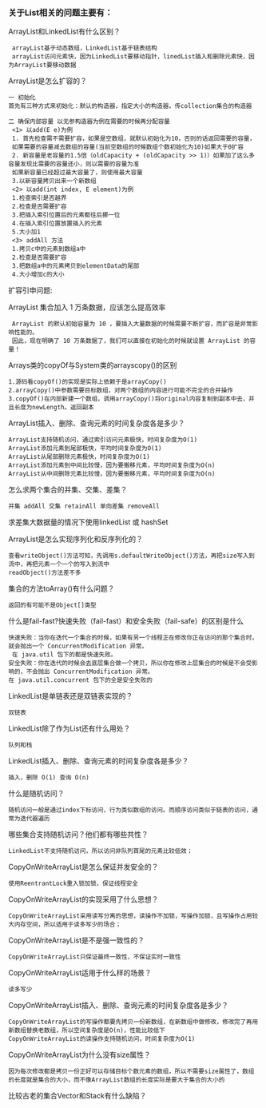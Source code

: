 ### 关于List相关的问题主要有：
    
ArrayList和LinkedList有什么区别？

     arrayList基于动态数组，LinkedList基于链表结构
     arrayList访问元素快，因为LinkedList要移动指针，linedList插入和删除元素快，因为ArrayList要移动数据
    
ArrayList是怎么扩容的？
    
    一 初始化
    首先有三种方式来初始化：默认的构造器，指定大小的构造器，传collection集合的构造器
                      
    二 确保内部容量 以无参构造器为例在需要的时候再分配容量
     <1> 以add(E e)为例
     1. 首先检查需不需要扩容，如果是空数组，就默认初始化为10，否则的话返回需要的容量，
     如果需要的容量减去数组的容量(当前空数组的时候数组个数初始化为10)如果大于0扩容
     2. 新容量是老容量的1.5倍（oldCapacity + (oldCapacity >> 1)）如果加了这么多容量发现比需要的容量还小，则以需要的容量为准
     如果新容量已经超过最大容量了，则使用最大容量
     3.以新容量拷贝出来一个新数组
     <2> 以add(int index, E element)为例
     1.检查索引是否越界
     2.检查是否需要扩容
     3.把插入索引位置后的元素都往后挪一位
     4.在插入索引位置放置插入的元素
     5.大小加1
     <3> addAll 方法
     1.拷贝c中的元素到数组a中
     2.检查是否需要扩容
     3.把数组a中的元素拷贝到elementData的尾部
     4.大小增加c的大小

扩容引申问题:

ArrayList 集合加入 1 万条数据，应该怎么提高效率
        
     ArrayList 的默认初始容量为 10 ，要插入大量数据的时候需要不断扩容，而扩容是非常影响性能的。
     因此，现在明确了 10 万条数据了，我们可以直接在初始化的时候就设置 ArrayList 的容量！
 
Arrays类的copyOf与System类的arrayscopy()的区别
    
    1.源码看copyOf()的实现是实际上依赖于是arrayCopy()
    2.arrayCopy()中参数需要目标数组，对两个数组的内容进行可能不完全的合并操作
    3.copyOf()在内部新建一个数组，调用arrayCopy()将original内容复制到副本中去，并且长度为newLength。返回副本    
    
ArrayList插入、删除、查询元素的时间复杂度各是多少？
    
    ArrayList支持随机访问，通过索引访问元素极快，时间复杂度为O(1)
    ArrayList添加元素到尾部极快，平均时间复杂度为O(1)
    ArrayList从尾部删除元素极快，时间复杂度为O(1)
    ArrayList添加元素到中间比较慢，因为要搬移元素，平均时间复杂度为O(n)
    ArrayList从中间删除元素比较慢，因为要搬移元素，平均时间复杂度为O(n)
    
怎么求两个集合的并集、交集、差集？
    
    并集 addAll 交集 retainAll 单向差集 removeAll
    
求差集大数据量的情况下使用linkedList 或 hashSet
    
ArrayList是怎么实现序列化和反序列化的？

    查看writeObject()方法可知，先调用s.defaultWriteObject()方法，再把size写入到流中，再把元素一个一个的写入到流中
    readObject()方法差不多
    
集合的方法toArray()有什么问题？
    
    返回的有可能不是Object[]类型
    
什么是fail-fast?快速失败（fail-fast）和安全失败（fail-safe）的区别是什么

    快速失败：当你在迭代一个集合的时候，如果有另一个线程正在修改你正在访问的那个集合时，就会抛出一个 ConcurrentModification 异常。
     在 java.util 包下的都是快速失败。
    安全失败：你在迭代的时候会去底层集合做一个拷贝，所以你在修改上层集合的时候是不会受影响的，不会抛出 ConcurrentModification 异常。
    在 java.util.concurrent 包下的全是安全失败的
    
LinkedList是单链表还是双链表实现的？

    双链表
    
LinkedList除了作为List还有什么用处？
    
    队列和栈
    
LinkedList插入、删除、查询元素的时间复杂度各是多少？
    
    插入，删除 O(1) 查询 O(n)
    
什么是随机访问？
    
    随机访问一般是通过index下标访问，行为类似数组的访问。而顺序访问类似于链表的访问，通常为迭代器遍历
    
哪些集合支持随机访问？他们都有哪些共性？
    
    LinkedList不支持随机访问，所以访问非队列首尾的元素比较低效；
    
CopyOnWriteArrayList是怎么保证并发安全的？
    
    使用ReentrantLock重入锁加锁，保证线程安全
    
CopyOnWriteArrayList的实现采用了什么思想？
    
    CopyOnWriteArrayList采用读写分离的思想，读操作不加锁，写操作加锁，且写操作占用较大内存空间，所以适用于读多写少的场合；
    
CopyOnWriteArrayList是不是强一致性的？
    
    CopyOnWriteArrayList只保证最终一致性，不保证实时一致性
    
CopyOnWriteArrayList适用于什么样的场景？
    
    读多写少
    
CopyOnWriteArrayList插入、删除、查询元素的时间复杂度各是多少？
    
    CopyOnWriteArrayList的写操作都要先拷贝一份新数组，在新数组中做修改，修改完了再用新数组替换老数组，所以空间复杂度是O(n)，性能比较低下
    CopyOnWriteArrayList的读操作支持随机访问，时间复杂度为O(1)
    
CopyOnWriteArrayList为什么没有size属性？
    
    因为每次修改都是拷贝一份正好可以存储目标个数元素的数组，所以不需要size属性了，数组的长度就是集合的大小，而不像ArrayList数组的长度实际是要大于集合的大小的
    
比较古老的集合Vector和Stack有什么缺陷？
